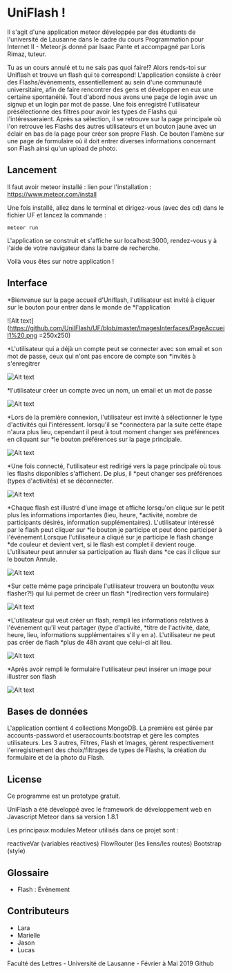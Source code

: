 # UniFlash !
Il s'agit d'une application meteor développée par des étudiants de l'université de Lausanne dans le cadre du cours Programmation pour Internet II - Meteor.js donné par Isaac Pante et accompagné par Loris Rimaz, tuteur.

Tu as un cours annulé et tu ne sais pas quoi faire!? Alors rends-toi sur Uniflash et trouve un flash qui te correspond! L'application consiste à créer des Flashs/événements, essentiellement au sein d'une communauté universitaire, afin de faire rencontrer des gens et développer en eux une certaine spontanéité. 
Tout d'abord nous avons une page de login avec un signup et un login par mot de passe. Une fois enregistré l'utilisateur présélectionne des filtres pour avoir les types de Flashs qui l'intéresseraient. Après sa sélection, il se retrouve sur la page principale où l'on retrouve les Flashs des autres utilisateurs et un bouton jaune avec un éclair en bas de la page pour créer son propre Flash. Ce bouton l'amène sur une page de formulaire où il doit entrer diverses informations concernant son Flash ainsi qu'un upload de
photo.


## Lancement
Il faut avoir meteor installé : lien pour l'installation :  https://www.meteor.com/install

Une fois installé, allez dans le terminal et dirigez-vous (avec des cd) dans le fichier UF et lancez la commande :
```
meteor run
```
L'application se construit et s'affiche sur localhost:3000, rendez-vous y à l'aide de votre navigateur dans la barre de recherche.

Voilà vous êtes sur notre application !


## Interface
*Bienvenue sur la page accueil d'Uniflash, l'utilisateur est invité à cliquer sur le bouton pour entrer dans le monde de *l'application

![Alt text](https://github.com/UnilFlash/UF/blob/master/ImagesInterfaces/PageAccueil1%20.png =250x250)

*L'utilisateur qui a déjà un compte peut se connecter avec son email et son mot de passe, ceux qui n'ont pas encore de compte son *invités à s'enregitrer

![Alt text](https://github.com/UnilFlash/UF/blob/master/ImagesInterfaces/Login.png "connexion")

*l'utilisateur créer un compte avec un nom, un email et un mot de passe

![Alt text](https://github.com/UnilFlash/UF/blob/master/ImagesInterfaces/CreerUnCompte%20.png "création compte")

*Lors de la première connexion, l'utilisateur est invité à sélectionner le type d'activités qui l'intéressent. lorsqu'il se *connectera par la suite cette étape n'aura plus lieu, cependant il peut à tout moment changer ses préférences en cliquant sur *le bouton préférences sur la page principale.

![Alt text](https://github.com/UnilFlash/UF/blob/master/ImagesInterfaces/Filtres.png "page filtre")

*Une fois connecté, l'utilisateur est redirigé vers la page principale où tous les flashs disponibles s'affichent. De plus, il *peut changer ses préférences (types d'activités) et se déconnecter.

![Alt text](https://github.com/UnilFlash/UF/blob/master/ImagesInterfaces/PagePrincipale%20.png "page principale")

*Chaque flash est illustré d'une image et affiche lorsqu'on clique sur le petit plus les informations importantes (lieu, heure, *activité, nombre de participants désirés, information supplémentaires). L'utilisateur intéressé par le flash peut cliquer sur *le bouton je participe et peut donc participer à l'événement.Lorsque l'utilisateur a cliqué sur je participe le flash change *de couleur et devient vert, si le flash est complet il devient rouge. L'utilisateur peut annuler sa participation au flash dans *ce cas il clique sur le bouton Annule.


![Alt text](https://github.com/UnilFlash/UF/blob/master/ImagesInterfaces/PrecisionsFlash.png "page principale-détail flash")

*Sur cette même page principale l'utilisateur trouvera un bouton(tu veux flasher?!) qui lui permet de créer un flash *(redirection vers formulaire)

![Alt text](https://github.com/UnilFlash/UF/blob/master/ImagesInterfaces/PagePrincipaleBouton.png "page principale 2")

*L'utilisateur qui veut créer un flash, rempli les informations relatives à l'événement qu'il veut partager (type d'activité, *titre de l'activité, date, heure, lieu, informations supplémentaires s'il y en a). L'utilisateur ne peut pas créer de flash *plus de 48h avant que celui-ci ait lieu.

![Alt text](https://github.com/UnilFlash/UF/blob/master/ImagesInterfaces/Formulaire%20.png "formulaire création flash")

*Après avoir rempli le formulaire l'utilisateur peut insérer un image pour illustrer son flash

![Alt text](https://github.com/UnilFlash/UF/blob/master/ImagesInterfaces/UploadPhoto%20.png "insertion image")


## Bases de données 

L'application contient 4 collections MongoDB. La première est gérée par accounts-password et useraccounts:bootstrap et gère les comptes utilisateurs. Les 3 autres, Filtres, Flash et Images, gèrent respectivement l'enregistrement des choix/filtrages de types de Flashs, la création du formulaire et de la photo du Flash. 

## License
Ce programme est un prototype gratuit. 

UniFlash a été développé avec le framework de développement web en Javascript Meteor dans sa version 1.8.1

Les principaux modules Meteor utilisés dans ce projet sont :

reactiveVar (variables réactives)
FlowRouter (les liens/les routes)
Bootstrap (style)

## Glossaire
* Flash : Événement

## Contributeurs
* Lara
* Marielle
* Jason
* Lucas

Faculté des Lettres - Université de Lausanne - Février à Mai 2019 Github
